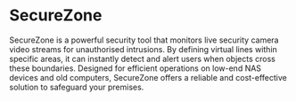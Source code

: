 # SecureZone

SecureZone is a powerful security tool that monitors live security camera video streams for unauthorised intrusions. By defining virtual lines within specific areas, it can instantly detect and alert users when objects cross these boundaries. Designed for efficient operations on low-end NAS devices and old computers, SecureZone offers a reliable and cost-effective solution to safeguard your premises.

